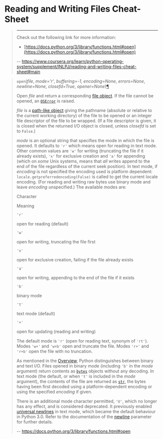 # Reading and Writing Files Cheat-Sheet
> 
> * * *
> 
> Check out the following link for more information:
> 
> *   [https://docs.python.org/3/library/functions.html#open](https://docs.python.org/3/library/functions.html#open)
>
> -- https://www.coursera.org/learn/python-operating-system/supplement/INLPJ/reading-and-writing-files-cheat-sheet#main

> `open`(_file_, _mode='r'_, _buffering=-1_, _encoding=None_, _errors=None_, _newline=None_, _closefd=True_, _opener=None_)[¶](https://docs.python.org/3/library/functions.html#open "Permalink to this definition")
> 
> Open _file_ and return a corresponding [file object](https://docs.python.org/3/glossary.html#term-file-object). If the file cannot be opened, an [`OSError`](https://docs.python.org/3/library/exceptions.html#OSError "OSError") is raised.
> 
> _file_ is a [path-like object](https://docs.python.org/3/glossary.html#term-path-like-object) giving the pathname (absolute or relative to the current working directory) of the file to be opened or an integer file descriptor of the file to be wrapped. (If a file descriptor is given, it is closed when the returned I/O object is closed, unless _closefd_ is set to `False`.)
> 
> _mode_ is an optional string that specifies the mode in which the file is opened. It defaults to `'r'` which means open for reading in text mode. Other common values are `'w'` for writing (truncating the file if it already exists), `'x'` for exclusive creation and `'a'` for appending (which on _some_ Unix systems, means that _all_ writes append to the end of the file regardless of the current seek position). In text mode, if _encoding_ is not specified the encoding used is platform dependent: `locale.getpreferredencoding(False)` is called to get the current locale encoding. (For reading and writing raw bytes use binary mode and leave _encoding_ unspecified.) The available modes are:
> 
> Character
> 
> Meaning
> 
> `'r'`
> 
> open for reading (default)
> 
> `'w'`
> 
> open for writing, truncating the file first
> 
> `'x'`
> 
> open for exclusive creation, failing if the file already exists
> 
> `'a'`
> 
> open for writing, appending to the end of the file if it exists
> 
> `'b'`
> 
> binary mode
> 
> `'t'`
> 
> text mode (default)
> 
> `'+'`
> 
> open for updating (reading and writing)
> 
> The default mode is `'r'` (open for reading text, synonym of `'rt'`). Modes `'w+'` and `'w+b'` open and truncate the file. Modes `'r+'` and `'r+b'` open the file with no truncation.
> 
> As mentioned in the [Overview](https://docs.python.org/3/library/io.html#io-overview), Python distinguishes between binary and text I/O. Files opened in binary mode (including `'b'` in the _mode_ argument) return contents as [`bytes`](https://docs.python.org/3/library/stdtypes.html#bytes "bytes") objects without any decoding. In text mode (the default, or when `'t'` is included in the _mode_ argument), the contents of the file are returned as [`str`](https://docs.python.org/3/library/stdtypes.html#str "str"), the bytes having been first decoded using a platform-dependent encoding or using the specified _encoding_ if given.
> 
> There is an additional mode character permitted, `'U'`, which no longer has any effect, and is considered deprecated. It previously enabled [universal newlines](https://docs.python.org/3/glossary.html#term-universal-newlines) in text mode, which became the default behaviour in Python 3.0\. Refer to the documentation of the [newline](https://docs.python.org/3/library/functions.html#open-newline-parameter) parameter for further details.
>
> -- https://docs.python.org/3/library/functions.html#open
